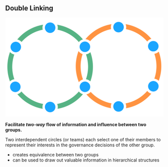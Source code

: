 ## Double Linking

![right,fit](img/structural-patterns/double-link.png)

**Facilitate _two-way_ flow of information and influence between two groups.**

Two interdependent circles (or teams) each select one of their members to represent their interests in the governance decisions of the other group.

* creates equivalence between two groups
* can be used to draw out valuable information in hierarchical structures
